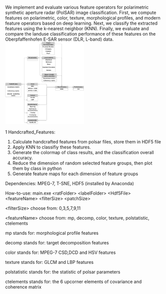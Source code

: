 We implement and evaluate various feature operators for polarimetric synthetic aperture radar (PolSAR) image classification. First, we compute features on polarimetric, color, texture, morphological profiles, and modern feature operators based on deep learning. Next, we classify the extracted features using the k-nearest neighbor (KNN). Finally, we evaluate and compare the landuse classification performance of these features on the Oberpfaffenhofen E-SAR sensor (DLR, L-band) data.
<img src="https://github.com/Junx0924/Features-Operators-for-PoISAR-Images/blob/master/Flowchart.png" width="50%"></img> 

1 Handcrafted_Features:
1) Calculate handcrafted features from polsar files, store them in HDF5 file
2) Apply KNN to classifiy these features.
3) Generate the colormap of class results, and the classification overall accuracy.
4) Reduce the dimension of random selected feature groups, then plot them by class in python
5) Generate feature maps for each dimension of feature groups

Dependencies: MPEG-7, T-SNE, HDF5 (installed by Anaconda)

How-to-use:
main.exe \<ratFolder\> \<labelFolder\> \<Hdf5File\> \<featureName\> \<filterSize\> \<patchSize\>

\<filterSize\> choose from: 0,3,5,7,9,11

\<featureName\> choose from: mp, decomp, color, texture, polstatistic, ctelements

mp stands for: morphological profile features

decomp stands for: target decomposition features

color stands for: MPEG-7 CSD,DCD and HSV features

texture stands for: GLCM and LBP features

polstatistic stands for: the statistic of polsar parameters

ctelements stands for: the 6 upcorner elements of covariance and coherence matrix
